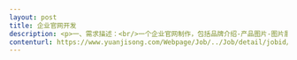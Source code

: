 ```yaml
---                
layout: post       
title: 企业官网开发           
description: <p>一、需求描述：<br/>一个企业官网制作，包括品牌介绍-产品图片-图片展示-店铺信息，需要手机、PC自适应，需要有会原型图和UI的团队整包进行开发，如果同时满足微博内嵌之类的附加功能费用可以增加。<br/>需要一个管理员后台<br/> <br/>二、合作方式：<br/>项目制，北京远程开发+见面对需求，时间1个月，费用28000，可谈。</p>     
contenturl: https://www.yuanjisong.com/Webpage/Job/../Job/detail/jobid/101489      
---                 
```

